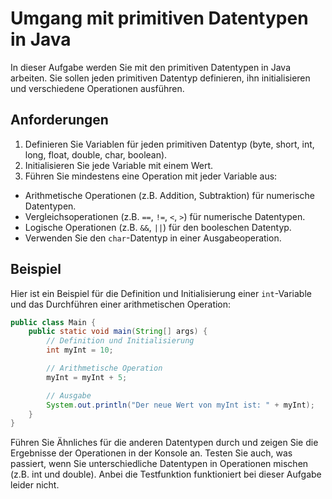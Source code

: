 # Umgang mit primitiven Datentypen in Java

In dieser Aufgabe werden Sie mit den primitiven Datentypen in Java arbeiten. Sie sollen jeden primitiven Datentyp definieren, ihn initialisieren und verschiedene Operationen ausführen.

## Anforderungen

1. Definieren Sie Variablen für jeden primitiven Datentyp (byte, short, int, long, float, double, char, boolean).
2. Initialisieren Sie jede Variable mit einem Wert.
3. Führen Sie mindestens eine Operation mit jeder Variable aus:
  - Arithmetische Operationen (z.B. Addition, Subtraktion) für numerische Datentypen.
  - Vergleichsoperationen (z.B. `==`, `!=`, `<`, `>`) für numerische Datentypen.
  - Logische Operationen (z.B. `&&`, `||`) für den booleschen Datentyp.
  - Verwenden Sie den `char`-Datentyp in einer Ausgabeoperation.

## Beispiel

Hier ist ein Beispiel für die Definition und Initialisierung einer `int`-Variable und das Durchführen einer arithmetischen Operation:

```java
public class Main {
    public static void main(String[] args) {
        // Definition und Initialisierung
        int myInt = 10;

        // Arithmetische Operation
        myInt = myInt + 5;

        // Ausgabe
        System.out.println("Der neue Wert von myInt ist: " + myInt);
    }
}
```
Führen Sie Ähnliches für die anderen Datentypen durch und zeigen Sie die Ergebnisse der Operationen in der Konsole an. Testen Sie auch, was passiert, wenn Sie unterschiedliche Datentypen in Operationen mischen (z.B. int und double).
Anbei die Testfunktion funktioniert bei dieser Aufgabe leider nicht.

